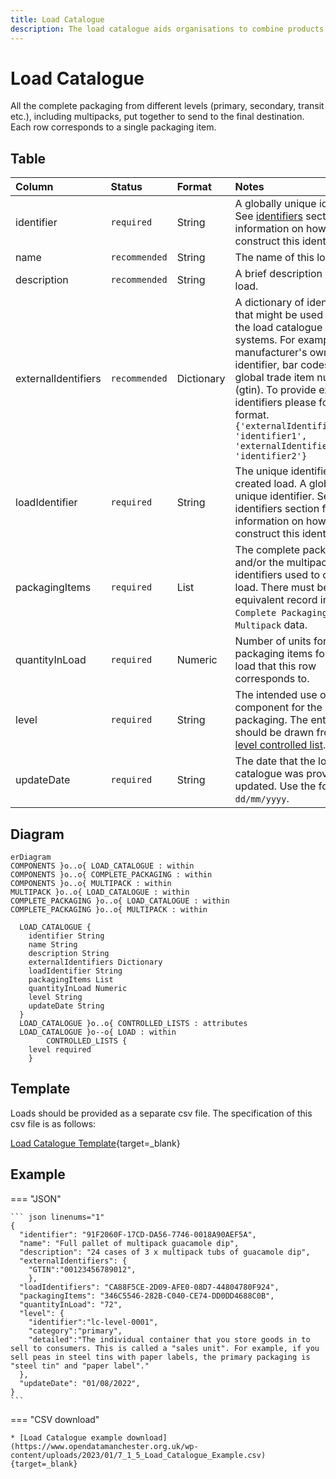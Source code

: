 ```yaml
---
title: Load Catalogue
description: The load catalogue aids organisations to combine products to form a load within Open 3P.
---
```


# Load Catalogue

All the complete packaging from different levels (primary, secondary, transit etc.), including multipacks, put together to send to the final destination. Each row corresponds to a single packaging item.

## Table
|Column|<div style="width:90px">Status</div>|Format|Notes|
|:-|:-|:-|:-|
|identifier|`required`|String|A globally unique identifier. See [identifiers](../4_Identifiers/4_1_Identifiers.md) section for information on how to construct this identifier|
|name|`recommended`|String|The name of this load.|
|description|`recommended`|String|A brief description of this load.|
|externalIdentifiers|`recommended`|Dictionary|A dictionary of identifiers that might be used to identify the load catalogue in other systems. For example: manufacturer's own internal identifier, bar codes or global trade item number (gtin). To provide external identifiers please follow this format. `{'externalIdentifierName1': 'identifier1', 'externalIdentifierName2': 'identifier2'}`|
|loadIdentifier|`required`|String|The unique identifier of the created load. A globally unique identifier. See identifiers section for information on how to construct this identifier.|
|packagingItems|`required`|List|The complete packaging and/or the multipack identifiers used to create the load. There must be an equivalent record in the `Complete Packaging` or `Multipack` data.|
|quantityInLoad|`required`|Numeric|Number of units for the packaging items found in a load that this row corresponds to.|
|level|`required`|String|The intended use of the component for the packaging. The entry here should be drawn from the [level controlled list](../5_Controlled_Lists/5_015_Level.md).|
|updateDate|`required`|String|The date that the load catalogue was provided/last updated. Use the format `dd/mm/yyyy`.|

## Diagram

``` mermaid
erDiagram
COMPONENTS }o..o{ LOAD_CATALOGUE : within
COMPONENTS }o..o{ COMPLETE_PACKAGING : within
COMPONENTS }o..o{ MULTIPACK : within
MULTIPACK }o..o{ LOAD_CATALOGUE : within
COMPLETE_PACKAGING }o..o{ LOAD_CATALOGUE : within
COMPLETE_PACKAGING }o..o{ MULTIPACK : within

  LOAD_CATALOGUE {
    identifier String
    name String
    description String
    externalIdentifiers Dictionary
    loadIdentifier String
    packagingItems List
    quantityInLoad Numeric
    level String
    updateDate String
  }
  LOAD_CATALOGUE }o..o{ CONTROLLED_LISTS : attributes
  LOAD_CATALOGUE }o--o{ LOAD : within
        CONTROLLED_LISTS {
    level required
    }
```

## Template

Loads should be provided as a separate csv file. The specification of this csv file is as follows:

[Load Catalogue Template](https://www.open3p.org/wp-content/uploads/2023/09/loadCatalogue20230922.csv){target=_blank}

## Example

=== "JSON"

    ``` json linenums="1"
    {
      "identifier": "91F2060F-17CD-DA56-7746-0018A90AEF5A",
      "name": "Full pallet of multipack guacamole dip",
      "description": "24 cases of 3 x multipack tubs of guacamole dip",
      "externalIdentifiers": {
        "GTIN":"00123456789012",
        },
      "loadIdentifiers": "CA88F5CE-2D09-AFE0-08D7-44804780F924",
      "packagingItems": "346C5546-282B-C040-CE74-DD0DD4688C0B",
      "quantityInLoad": "72",
      "level": {
        "identifier":"lc-level-0001",
        "category":"primary",
        "detailed":"The individual container that you store goods in to sell to consumers. This is called a "sales unit". For example, if you sell peas in steel tins with paper labels, the primary packaging is "steel tin" and "paper label"."
      },
      "updateDate": "01/08/2022",
    }
    ```
=== "CSV download"

    * [Load Catalogue example download](https://www.opendatamanchester.org.uk/wp-content/uploads/2023/01/7_1_5_Load_Catalogue_Example.csv){target=_blank}
